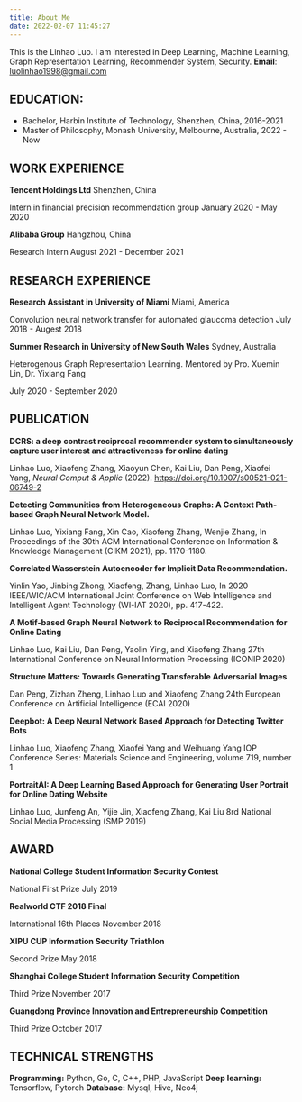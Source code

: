 ```yaml
---
title: About Me
date: 2022-02-07 11:45:27
---
```

This is the Linhao Luo. I am interested in Deep Learning, Machine Learning, Graph Representation Learning, Recommender System, Security.
**Email**: luolinhao1998@gmail.com

## EDUCATION: 

* Bachelor, Harbin Institute of Technology, Shenzhen, China, 2016-2021
* Master of Philosophy, Monash University, Melbourne, Australia, 2022 - Now

## WORK EXPERIENCE

**Tencent Holdings Ltd**																											Shenzhen, China

Intern in financial precision recommendation group					              		  January 2020 - May 2020

**Alibaba Group**																																	Hangzhou, China

Research Intern					              															August 2021 - December 2021

## RESEARCH EXPERIENCE

**Research Assistant in University of Miami**															   Miami, America

Convolution neural network transfer for automated glaucoma detection  July 2018 - Augest 2018

**Summer Research in University of New South Wales**										Sydney, Australia

Heterogenous Graph Representation Learning. Mentored by Pro. Xuemin Lin, Dr. Yixiang Fang

July 2020 - September 2020

## PUBLICATION

**DCRS: a deep contrast reciprocal recommender system to simultaneously capture user interest and attractiveness for online dating**

Linhao Luo, Xiaofeng Zhang, Xiaoyun Chen, Kai Liu, Dan Peng, Xiaofei Yang, *Neural Comput & Applic* (2022). https://doi.org/10.1007/s00521-021-06749-2

**Detecting Communities from Heterogeneous Graphs: A Context Path-based Graph Neural Network Model.** 

Linhao Luo, Yixiang Fang, Xin Cao, Xiaofeng Zhang, Wenjie Zhang, In Proceedings of the 30th ACM International Conference on Information & Knowledge Management (CIKM 2021), pp. 1170-1180. 

**Correlated Wasserstein Autoencoder for Implicit Data Recommendation.** 

Yinlin Yao, Jinbing Zhong, Xiaofeng, Zhang, Linhao Luo, In 2020 IEEE/WIC/ACM International Joint Conference on Web Intelligence and Intelligent Agent Technology (WI-IAT 2020), pp. 417-422.

**A Motif-based Graph Neural Network to Reciprocal Recommendation for Online Dating**

Linhao Luo, Kai Liu, Dan Peng, Yaolin Ying, and Xiaofeng Zhang 27th International Conference on Neural Information Processing (ICONIP 2020) 

**Structure Matters: Towards Generating Transferable Adversarial Images**

Dan Peng, Zizhan Zheng, Linhao Luo and Xiaofeng Zhang 24th European Conference on Artificial Intelligence (ECAI 2020)

**Deepbot: A Deep Neural Network Based Approach for Detecting Twitter Bots**

Linhao Luo, Xiaofeng Zhang, Xiaofei Yang and Weihuang Yang IOP Conference Series: Materials Science and Engineering, volume 719, number 1

**PortraitAI: A Deep Learning Based Approach for Generating User Portrait for Online Dating Website**

Linhao Luo, Junfeng An, Yijie Jin, Xiaofeng Zhang, Kai Liu 8rd National Social Media Processing (SMP 2019)

## AWARD

**National College Student Information Security Contest**

National First Prize 																														July 2019 

**Realworld CTF 2018 Final**

International 16th Places																								  November 2018

**XIPU CUP Information Security Triathlon**

Second Prize																															      May 2018

**Shanghai College Student Information Security Competition**

Third Prize																															November 2017

**Guangdong Province Innovation and Entrepreneurship Competition**

Third Prize																																October 2017

## TECHNICAL STRENGTHS

**Programming:**  Python, Go, C, C++, PHP, JavaScript
**Deep learning:** Tensorflow, Pytorch
**Database:** Mysql, Hive, Neo4j
